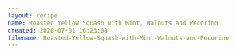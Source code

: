 ```yaml
---
layout: recipe
name: Roasted Yellow Squash with Mint, Walnuts and Pecorino
created: 2020-07-01 16:23:08
filename: Roasted-Yellow-Squash-with-Mint-Walnuts-and-Pecorino
---
```

